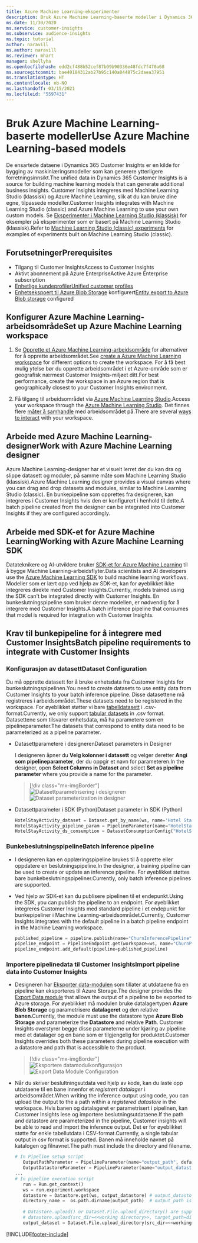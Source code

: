 ```yaml
---
title: Azure Machine Learning-eksperimenter
description: Bruk Azure Machine Learning-baserte modeller i Dynamics 365 Customer Insights.
ms.date: 11/30/2020
ms.service: customer-insights
ms.subservice: audience-insights
ms.topic: tutorial
author: naravill
ms.author: naravill
ms.reviewer: mhart
manager: shellyha
ms.openlocfilehash: edd2cf488b52cef87b09b90336e48fdc7f470a68
ms.sourcegitcommit: bae40184312ab27b95c140a044875c2daea37951
ms.translationtype: HT
ms.contentlocale: nb-NO
ms.lasthandoff: 03/15/2021
ms.locfileid: "5597431"
---
```

# <a name="use-azure-machine-learning-based-models"></a><span data-ttu-id="b7803-103">Bruk Azure Machine Learning-baserte modeller</span><span class="sxs-lookup"><span data-stu-id="b7803-103">Use Azure Machine Learning-based models</span></span>

<span data-ttu-id="b7803-104">De ensartede dataene i Dynamics 365 Customer Insights er en kilde for bygging av maskinlæringsmodeller som kan generere ytterligere forretningsinnsikt.</span><span class="sxs-lookup"><span data-stu-id="b7803-104">The unified data in Dynamics 365 Customer Insights is a source for building machine learning models that can generate additional business insights.</span></span> <span data-ttu-id="b7803-105">Customer Insights integreres med Machine Learning Studio (klassisk) og Azure Machine Learning, slik at du kan bruke dine egne, tilpassede modeller.</span><span class="sxs-lookup"><span data-stu-id="b7803-105">Customer Insights integrates with Machine Learning Studio (classic) and Azure Machine Learning to use your own custom models.</span></span> <span data-ttu-id="b7803-106">Se [Eksperimenter i Machine Learning Studio (klassisk)](machine-learning-studio-experiments.md) for eksempler på eksperimenter som er basert på Machine Learning Studio (klassisk).</span><span class="sxs-lookup"><span data-stu-id="b7803-106">Refer to [Machine Learning Studio (classic) experiments](machine-learning-studio-experiments.md) for examples of experiments built on Machine Learning Studio (classic).</span></span> 

## <a name="prerequisites"></a><span data-ttu-id="b7803-107">Forutsetninger</span><span class="sxs-lookup"><span data-stu-id="b7803-107">Prerequisites</span></span>

- <span data-ttu-id="b7803-108">Tilgang til Customer Insights</span><span class="sxs-lookup"><span data-stu-id="b7803-108">Access to Customer Insights</span></span>
- <span data-ttu-id="b7803-109">Aktivt abonnement på Azure Enterprise</span><span class="sxs-lookup"><span data-stu-id="b7803-109">Active Azure Enterprise subscription</span></span>
- [<span data-ttu-id="b7803-110">Enhetlige kundeprofiler</span><span class="sxs-lookup"><span data-stu-id="b7803-110">Unified customer profiles</span></span>](data-unification.md)
- <span data-ttu-id="b7803-111">[Enhetsekspoert til Azure Blob Storage](export-azure-blob-storage.md) konfigurert</span><span class="sxs-lookup"><span data-stu-id="b7803-111">[Entity export to Azure Blob storage](export-azure-blob-storage.md) configured</span></span>

## <a name="set-up-azure-machine-learning-workspace"></a><span data-ttu-id="b7803-112">Konfigurer Azure Machine Learning-arbeidsområde</span><span class="sxs-lookup"><span data-stu-id="b7803-112">Set up Azure Machine Learning workspace</span></span>

1. <span data-ttu-id="b7803-113">Se [Opprette et Azure Machine Learning-arbeidsområde](/azure/machine-learning/concept-workspace#-create-a-workspace) for alternativer for å opprette arbeidsområdet.</span><span class="sxs-lookup"><span data-stu-id="b7803-113">See [create a Azure Machine Learning workspace](/azure/machine-learning/concept-workspace#-create-a-workspace) for different options to create the workspace.</span></span> <span data-ttu-id="b7803-114">For å få best mulig ytelse bør du opprette arbeidsområdet i et Azure-område som er geografisk nærmest Customer Insights-miljøet ditt.</span><span class="sxs-lookup"><span data-stu-id="b7803-114">For best performance, create the workspace in an Azure region that is geographically closest to your Customer Insights environment.</span></span>

1. <span data-ttu-id="b7803-115">Få tilgang til arbeidsområdet via [Azure Machine Learning Studio](https://ml.azure.com/).</span><span class="sxs-lookup"><span data-stu-id="b7803-115">Access your workspace through the [Azure Machine Learning Studio](https://ml.azure.com/).</span></span> <span data-ttu-id="b7803-116">Det finnes flere [måter å samhandle](/azure/machine-learning/concept-workspace#tools-for-workspace-interaction) med arbeidsområdet på.</span><span class="sxs-lookup"><span data-stu-id="b7803-116">There are several [ways to interact](/azure/machine-learning/concept-workspace#tools-for-workspace-interaction) with your workspace.</span></span>

## <a name="work-with-azure-machine-learning-designer"></a><span data-ttu-id="b7803-117">Arbeide med Azure Machine Learning-designer</span><span class="sxs-lookup"><span data-stu-id="b7803-117">Work with Azure Machine Learning designer</span></span>

<span data-ttu-id="b7803-118">Azure Machine Learning-designer har et visuelt lerret der du kan dra og slippe datasett og moduler, på samme måte som Machine Learning Studio (klassisk).</span><span class="sxs-lookup"><span data-stu-id="b7803-118">Azure Machine Learning designer provides a visual canvas where you can drag and drop datasets and modules, similar to Machine Learning Studio (classic).</span></span> <span data-ttu-id="b7803-119">En bunkepipeline som opprettes fra designeren, kan integreres i Customer Insights hvis den er konfigurert i henhold til dette.</span><span class="sxs-lookup"><span data-stu-id="b7803-119">A batch pipeline created from the designer can be integrated into Customer Insights if they are configured accordingly.</span></span> 
   
## <a name="working-with-azure-machine-learning-sdk"></a><span data-ttu-id="b7803-120">Arbeide med SDK-et for Azure Machine Learning</span><span class="sxs-lookup"><span data-stu-id="b7803-120">Working with Azure Machine Learning SDK</span></span>

<span data-ttu-id="b7803-121">Datateknikere og AI-utviklere bruker [SDK-et for Azure Machine Learning](/python/api/overview/azure/ml/?preserve-view=true&view=azure-ml-py) til å bygge Machine Learning-arbeidsflyter.</span><span class="sxs-lookup"><span data-stu-id="b7803-121">Data scientists and AI developers use the [Azure Machine Learning SDK](/python/api/overview/azure/ml/?preserve-view=true&view=azure-ml-py) to build machine learning workflows.</span></span> <span data-ttu-id="b7803-122">Modeller som er lært opp ved hjelp av SDK-et, kan for øyeblikket ikke integreres direkte med Customer Insights.</span><span class="sxs-lookup"><span data-stu-id="b7803-122">Currently, models trained using the SDK can't be integrated directly with Customer Insights.</span></span> <span data-ttu-id="b7803-123">En bunkeslutningspipeline som bruker denne modellen, er nødvendig for å integrere med Customer Insights.</span><span class="sxs-lookup"><span data-stu-id="b7803-123">A batch inference pipeline that consumes that model is required for integration with Customer Insights.</span></span>

## <a name="batch-pipeline-requirements-to-integrate-with-customer-insights"></a><span data-ttu-id="b7803-124">Krav til bunkepipeline for å integrere med Customer Insights</span><span class="sxs-lookup"><span data-stu-id="b7803-124">Batch pipeline requirements to integrate with Customer Insights</span></span>

### <a name="dataset-configuration"></a><span data-ttu-id="b7803-125">Konfigurasjon av datasett</span><span class="sxs-lookup"><span data-stu-id="b7803-125">Dataset Configuration</span></span>

<span data-ttu-id="b7803-126">Du må opprette datasett for å bruke enhetsdata fra Customer Insights for bunkeslutningspipelinen.</span><span class="sxs-lookup"><span data-stu-id="b7803-126">You need to create datasets to use entity data from Customer Insights to your batch inference pipeline.</span></span> <span data-ttu-id="b7803-127">Disse datasettene må registreres i arbeidsområdet.</span><span class="sxs-lookup"><span data-stu-id="b7803-127">These datasets need to be registered in the workspace.</span></span> <span data-ttu-id="b7803-128">For øyeblikket støtter vi bare [tabelldatasett](/azure/machine-learning/how-to-create-register-datasets#tabulardataset) i .csv-format.</span><span class="sxs-lookup"><span data-stu-id="b7803-128">Currently, we only support [tabular datasets](/azure/machine-learning/how-to-create-register-datasets#tabulardataset) in .csv format.</span></span> <span data-ttu-id="b7803-129">Datasettene som tilsvarer enhetsdata, må ha parametere som en pipelineparameter.</span><span class="sxs-lookup"><span data-stu-id="b7803-129">The datasets that correspond to entity data need to be parameterized as a pipeline parameter.</span></span>
   
* <span data-ttu-id="b7803-130">Datasettparametere i designeren</span><span class="sxs-lookup"><span data-stu-id="b7803-130">Dataset parameters in Designer</span></span>
   
     <span data-ttu-id="b7803-131">I designeren åpner du **Velg kolonner i datasett** og velger deretter **Angi som pipelineparameter**, der du oppgir et navn for parameteren.</span><span class="sxs-lookup"><span data-stu-id="b7803-131">In the designer, open **Select Columns in Dataset** and select **Set as pipeline parameter** where you provide a name for the parameter.</span></span>

     > [!div class="mx-imgBorder"]
     > <span data-ttu-id="b7803-132">![Datasettparametrisering i designeren](media/intelligence-designer-dataset-parameters.png "Datasettparametrisering i designeren")</span><span class="sxs-lookup"><span data-stu-id="b7803-132">![Dataset parameterization in designer](media/intelligence-designer-dataset-parameters.png "Dataset parameterization in designer")</span></span>
   
* <span data-ttu-id="b7803-133">Datasettparameter i SDK (Python)</span><span class="sxs-lookup"><span data-stu-id="b7803-133">Dataset parameter in SDK (Python)</span></span>
   
   ```python
   HotelStayActivity_dataset = Dataset.get_by_name(ws, name='Hotel Stay Activity Data')
   HotelStayActivity_pipeline_param = PipelineParameter(name="HotelStayActivity_pipeline_param", default_value=HotelStayActivity_dataset)
   HotelStayActivity_ds_consumption = DatasetConsumptionConfig("HotelStayActivity_dataset", HotelStayActivity_pipeline_param)
   ```

### <a name="batch-inference-pipeline"></a><span data-ttu-id="b7803-134">Bunkebeslutningspipeline</span><span class="sxs-lookup"><span data-stu-id="b7803-134">Batch inference pipeline</span></span>
  
* <span data-ttu-id="b7803-135">I designeren kan en opplæringspipeline brukes til å opprette eller oppdatere en beslutningspipeline.</span><span class="sxs-lookup"><span data-stu-id="b7803-135">In the designer, a training pipeline can be used to create or update an inference pipeline.</span></span> <span data-ttu-id="b7803-136">For øyeblikket støttes bare bunkebeslutningspipeliner.</span><span class="sxs-lookup"><span data-stu-id="b7803-136">Currently, only batch inference pipelines are supported.</span></span>

* <span data-ttu-id="b7803-137">Ved hjelp av SDK-et kan du publisere pipelinen til et endepunkt.</span><span class="sxs-lookup"><span data-stu-id="b7803-137">Using the SDK, you can publish the pipeline to an endpoint.</span></span> <span data-ttu-id="b7803-138">For øyeblikket integreres Customer Insights med standard pipeline i et endepunkt for bunkepipeliner i Machine Learning-arbeidsområdet.</span><span class="sxs-lookup"><span data-stu-id="b7803-138">Currently, Customer Insights integrates with the default pipeline in a batch pipeline endpoint in the Machine Learning workspace.</span></span>
   
   ```python
   published_pipeline = pipeline.publish(name="ChurnInferencePipeline", description="Published Churn Inference pipeline")
   pipeline_endpoint = PipelineEndpoint.get(workspace=ws, name="ChurnPipelineEndpoint") 
   pipeline_endpoint.add_default(pipeline=published_pipeline)
   ```

### <a name="import-pipeline-data-into-customer-insights"></a><span data-ttu-id="b7803-139">Importere pipelinedata til Customer Insights</span><span class="sxs-lookup"><span data-stu-id="b7803-139">Import pipeline data into Customer Insights</span></span>

* <span data-ttu-id="b7803-140">Designeren har [Eksporter data-modulen](/azure/machine-learning/algorithm-module-reference/export-data) som tillater at utdataene fra en pipeline kan eksporteres til Azure Storage.</span><span class="sxs-lookup"><span data-stu-id="b7803-140">The designer provides the [Export Data module](/azure/machine-learning/algorithm-module-reference/export-data) that allows the output of a pipeline to be exported to Azure storage.</span></span> <span data-ttu-id="b7803-141">For øyeblikket må modulen bruke datalagertypen **Azure Blob Storage** og parametrisere **datalageret** og den relative **banen**.</span><span class="sxs-lookup"><span data-stu-id="b7803-141">Currently, the module must use the datastore type **Azure Blob Storage** and parameterize the **Datastore** and relative **Path**.</span></span> <span data-ttu-id="b7803-142">Customer Insights overstyrer begge disse parameterne under kjøring av pipeline med et datalager og en bane som er tilgjengelig for produktet.</span><span class="sxs-lookup"><span data-stu-id="b7803-142">Customer Insights overrides both these parameters during pipeline execution with a datastore and path that is accessible to the product.</span></span>
   > [!div class="mx-imgBorder"]
   > <span data-ttu-id="b7803-143">![Eksportere datamodulkonfigurasjon](media/intelligence-designer-importdata.png "Eksportere datamodulkonfigurasjon")</span><span class="sxs-lookup"><span data-stu-id="b7803-143">![Export Data Module Configuration](media/intelligence-designer-importdata.png "Export Data Module Configuration")</span></span>
   
* <span data-ttu-id="b7803-144">Når du skriver beslultningsutdata ved hjelp av kode, kan du laste opp utdataene til en bane innenfor et *registrert datalager* i arbeidsområdet.</span><span class="sxs-lookup"><span data-stu-id="b7803-144">When writing the inference output using code, you can upload the output to the a path within a *registered datastore* in the workspace.</span></span> <span data-ttu-id="b7803-145">Hvis banen og datalageret er parametrisert i pipelinen, kan Customer Insights lese og importere beslutningsutdataene.</span><span class="sxs-lookup"><span data-stu-id="b7803-145">If the path and datastore are parameterized in the pipeline, Customer insights will be able to read and import the inference output.</span></span> <span data-ttu-id="b7803-146">Det er for øyeblikket støtte for enkle tabellutdata i CSV-format.</span><span class="sxs-lookup"><span data-stu-id="b7803-146">Currently, a single tabular output in csv format is supported.</span></span> <span data-ttu-id="b7803-147">Banen må inneholde navnet på katalogen og filnavnet.</span><span class="sxs-lookup"><span data-stu-id="b7803-147">The path must include the directory and filename.</span></span>

   ```python
   # In Pipeline setup script
      OutputPathParameter = PipelineParameter(name="output_path", default_value="HotelChurnOutput/HotelChurnOutput.csv")
      OutputDatastoreParameter = PipelineParameter(name="output_datastore", default_value="workspaceblobstore")
   ...
   # In pipeline execution script
      run = Run.get_context()
      ws = run.experiment.workspace
      datastore = Datastore.get(ws, output_datastore) # output_datastore is parameterized
      directory_name =  os.path.dirname(output_path)  # output_path is parameterized.
      
      # Datastore.upload() or Dataset.File.upload_directory() are supported methods to uplaod the data
      # datastore.upload(src_dir=<<working directory>>, target_path=directory_name, overwrite=False, show_progress=True)
      output_dataset = Dataset.File.upload_directory(src_dir=<<working directory>>, target = (datastore, directory_name)) # Remove trailing "/" from directory_name
   ```


[!INCLUDE[footer-include](../includes/footer-banner.md)]